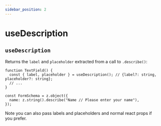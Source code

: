 ```yaml
---
sidebar_position: 2
---
```


# useDescription

## `useDescription`

Returns the `label` and `placeholder` extracted from a call to `.describe()`:

```tsx
function TextField() {
  const { label, placeholder } = useDescription(); // {label?: string, placeholder?: string};
  // ...
}

const FormSchema = z.object({
  name: z.string().describe("Name // Please enter your name"),
});
```

Note you can also pass labels and placeholders and normal react props if you prefer.
